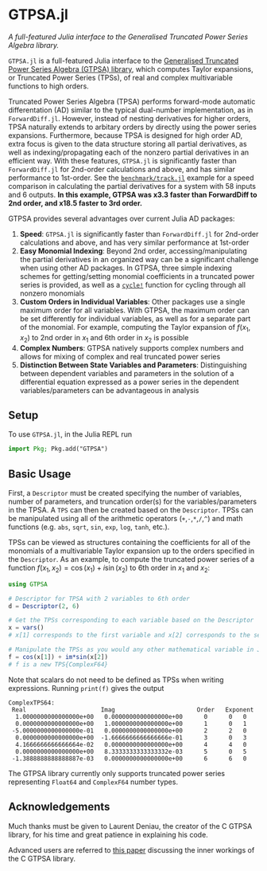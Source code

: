 # GTPSA.jl

*A full-featured Julia interface to the Generalised Truncated Power Series Algebra library.*

`GTPSA.jl` is a full-featured Julia interface to the [Generalised Truncated Power Series Algebra (GTPSA) library](https://mad.web.cern.ch/mad/releases/madng/html/mad_mod_diffalg.html), which computes Taylor expansions, or Truncated Power Series (TPSs), of real and complex multivariable functions to high orders.

Truncated Power Series Algebra (TPSA) performs forward-mode automatic differentation (AD) similar to the typical dual-number implementation, as in `ForwardDiff.jl`. However, instead of nesting derivatives for higher orders, TPSA naturally extends to arbitary orders by directly using the power series expansions. Furthermore, because TPSA is designed for high order AD, extra focus is given to the data structure storing all partial derivatives, as well as indexing/propagating each of the nonzero partial derivatives in an efficient way. With these features, `GTPSA.jl` is significantly faster than `ForwardDiff.jl` for 2nd-order calculations and above, and has similar performance to 1st-order. See the [`benchmark/track.jl`](https://github.com/bmad-sim/GTPSA.jl/blob/main/benchmark/track.jl) example for a speed comparison in calculating the partial derivatives for a system with 58 inputs and 6 outputs. **In this example, GTPSA was x3.3 faster than ForwardDiff to 2nd order, and x18.5 faster to 3rd order.**

GTPSA provides several advantages over current Julia AD packages:

1. **Speed**: `GTPSA.jl` is significantly faster than `ForwardDiff.jl` for 2nd-order calculations and above, and has very similar performance at 1st-order
2. **Easy Monomial Indexing**: Beyond 2nd order, accessing/manipulating the partial derivatives in an organized way can be a significant challenge when using other AD packages. In GTPSA, three simple indexing schemes for getting/setting monomial coefficients in a truncated power series is provided, as well as a [`cycle!`](@ref) function for cycling through all nonzero monomials
3. **Custom Orders in Individual Variables**: Other packages use a single maximum order for all variables. With GTPSA, the maximum order can be set differently for individual variables, as well as for a separate part of the monomial. For example, computing the Taylor expansion of $f(x_1,x_2)$ to 2nd order in $x_1$ and 6th order in $x_2$ is possible
4. **Complex Numbers**: GTPSA natively supports complex numbers and allows for mixing of complex and real truncated power series
5. **Distinction Between State Variables and Parameters**: Distinguishing between dependent variables and parameters in the solution of a differential equation expressed as a power series in the dependent variables/parameters can be advantageous in analysis

## Setup
To use `GTPSA.jl`, in the Julia REPL run

```julia
import Pkg; Pkg.add("GTPSA")
```

## Basic Usage
First, a `Descriptor` must be created specifying the number of variables, number of parameters, and truncation order(s) for the variables/parameters in the TPSA. A `TPS` can then be created based on the `Descriptor`. TPSs can be manipulated using all of the arithmetic operators (`+`,`-`,`*`,`/`,`^`) and math functions (e.g. `abs`, `sqrt`, `sin`, `exp`, `log`, `tanh`, etc.).

TPSs can be viewed as structures containing the coefficients for all of the monomials of a multivariable Taylor expansion up to the orders specified in the `Descriptor`. As an example, to compute the truncated power series of a function $f(x_1, x_2) = \cos{(x_1)}+i\sin{(x_2)}$ to 6th order in $x_1$ and $x_2$:
```julia
using GTPSA

# Descriptor for TPSA with 2 variables to 6th order
d = Descriptor(2, 6)

# Get the TPSs corresponding to each variable based on the Descriptor
x = vars()
# x[1] corresponds to the first variable and x[2] corresponds to the second variable

# Manipulate the TPSs as you would any other mathematical variable in Julia
f = cos(x[1]) + im*sin(x[2])
# f is a new TPS{ComplexF64} 
```

Note that scalars do not need to be defined as TPSs when writing expressions. Running `print(f)` gives the output

```
ComplexTPS64:
 Real                     Imag                       Order   Exponent
  1.0000000000000000e+00   0.0000000000000000e+00      0      0   0
  0.0000000000000000e+00   1.0000000000000000e+00      1      0   1
 -5.0000000000000000e-01   0.0000000000000000e+00      2      2   0
  0.0000000000000000e+00  -1.6666666666666666e-01      3      0   3
  4.1666666666666664e-02   0.0000000000000000e+00      4      4   0
  0.0000000000000000e+00   8.3333333333333332e-03      5      0   5
 -1.3888888888888887e-03   0.0000000000000000e+00      6      6   0
```

The GTPSA library currently only supports truncated power series representing `Float64` and `ComplexF64` number types.

## Acknowledgements
Much thanks must be given to Laurent Deniau, the creator of the C GTPSA library, for his time and great patience in explaining his code. 

Advanced users are referred to [this paper](https://inspirehep.net/files/286f2ab60e1e7c372cec485337ab5eb6) discussing the inner workings of the C GTPSA library.
